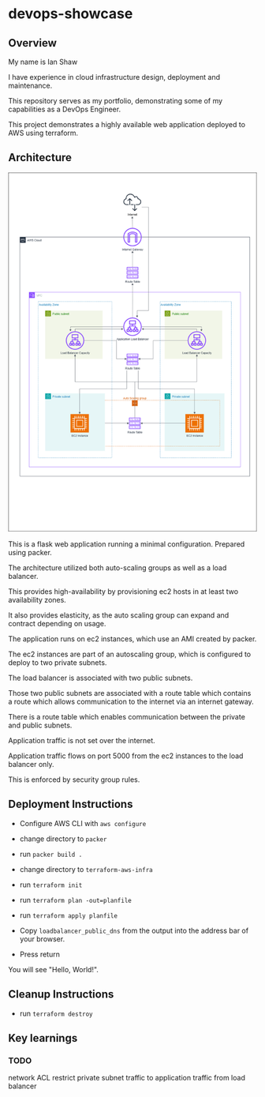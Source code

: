 # devops-showcase

## Overview

My name is Ian Shaw

I have experience in cloud infrastructure design, deployment and maintenance.

This repository serves as my portfolio, demonstrating some of my capabilities as a DevOps Engineer.

This project demonstrates a highly available web application deployed to AWS using terraform.

## Architecture

![title](asg.png)

This is a flask web application running a minimal configuration. Prepared using packer.

The architecture utilized both auto-scaling groups as well as a load balancer.

This provides high-availability by provisioning ec2 hosts in at least two availability zones.

It also provides elasticity, as the auto scaling group can expand and contract depending on usage.

The application runs on ec2 instances, which use an AMI created by packer.

The ec2 instances are part of an autoscaling group, which is configured to deploy to two private subnets.

The load balancer is associated with two public subnets.

Those two public subnets are associated with a route table which contains a route which allows communication to the internet via an internet gateway.

There is a route table which enables communication between the private and public subnets.

Application traffic is not set over the internet.

Application traffic flows on port 5000 from the ec2 instances to the load balancer only.

This is enforced by security group rules.

## Deployment Instructions

- Configure AWS CLI with `aws configure`
- change directory to `packer`
- run `packer build .`
- change directory to `terraform-aws-infra`
- run `terraform init`
- run `terraform plan -out=planfile`
- run `terraform apply planfile`

- Copy `loadbalancer_public_dns` from the output into the address bar of your browser.
- Press return

You will see "Hello, World!".

## Cleanup Instructions

- run `terraform destroy`

## Key learnings



### TODO
network ACL restrict private subnet traffic to application traffic from load balancer
